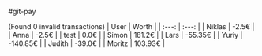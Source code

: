 #git-pay

(Found 0 invalid transactions)
| User | Worth |
| :---: | :---: |
| Niklas | -2.5€ |
| Anna | -2.5€ |
| test | 0.0€ |
| Simon | 181.2€ |
| Lars | -55.35€ |
| Yuriy | -140.85€ |
| Judith | -39.0€ |
| Moritz | 103.93€ |
